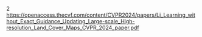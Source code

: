 2 https://openaccess.thecvf.com/content/CVPR2024/papers/Li_Learning_without_Exact_Guidance_Updating_Large-scale_High-resolution_Land_Cover_Maps_CVPR_2024_paper.pdf
